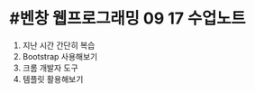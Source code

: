 #벤창 웹프로그래밍 09 17 수업노트
===============

1. 지난 시간 간단히 복습
2. Bootstrap 사용해보기
3. 크롬 개발자 도구
4. 템플릿 활용해보기

